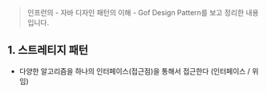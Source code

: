 > 인프런의 - 자바 디자인 패턴의 이해 - Gof Design Pattern를 보고 정리한 내용입니다. 

## 1. 스트레티지 패턴 

- 다양한 알고리즘을 하나의 인터페이스(접근점)을 통해서 접근한다 (인터페이스 / 위임)



